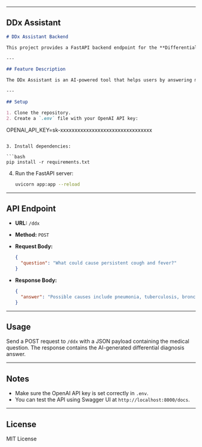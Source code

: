 
---

##  DDx Assistant

```markdown
# DDx Assistant Backend

This project provides a FastAPI backend endpoint for the **Differential Diagnosis Assistant (DDx Assistant)** using the `newberryai` package.

---

## Feature Description

The DDx Assistant is an AI-powered tool that helps users by answering medical diagnostic questions based on symptoms and medical data. It supports interactive querying to provide differential diagnosis suggestions.

---

## Setup

1. Clone the repository.
2. Create a `.env` file with your OpenAI API key:

```

OPENAI\_API\_KEY=sk-xxxxxxxxxxxxxxxxxxxxxxxxxxxxxxxx

````

3. Install dependencies:

```bash
pip install -r requirements.txt
````

4. Run the FastAPI server:

   ```bash
   uvicorn app:app --reload
   ```

---

## API Endpoint

* **URL:** `/ddx`

* **Method:** `POST`

* **Request Body:**

  ```json
  {
    "question": "What could cause persistent cough and fever?"
  }
  ```

* **Response Body:**

  ```json
  {
    "answer": "Possible causes include pneumonia, tuberculosis, bronchitis, etc."
  }
  ```

---

## Usage

Send a POST request to `/ddx` with a JSON payload containing the medical question. The response contains the AI-generated differential diagnosis answer.

---

## Notes

* Make sure the OpenAI API key is set correctly in `.env`.
* You can test the API using Swagger UI at `http://localhost:8000/docs`.

---

## License

MIT License

````

